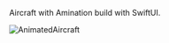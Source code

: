 Aircraft with Amination build with SwiftUI.


![AnimatedAircraft](https://github.com/EKukarskiy/AnimatedAircraft/assets/145828981/05bcb0ce-9874-40a1-b52f-b21eac606e4b)

